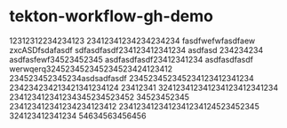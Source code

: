 # tekton-workflow-gh-demo

12312312234234123
23412341234234234234
fasdfwefwfasdfaew
zxcASDfsdafasdf
sdfasdfasdf234123412341234
asdfasd 234234234
asdfasfewf34523452345
asdfasdfasdf23412341234
asdfasdfasdf
werwqerq324523452345234523424123412
234523452345234asdsadfasdf
234523452345234123412341234
234234234213421341234124
23412341
324123412341234123412341234
234123412341234345234523452
34523452345
234123412341234234123412
2341234123412341234124523452345
324123412341234
54634563456456

